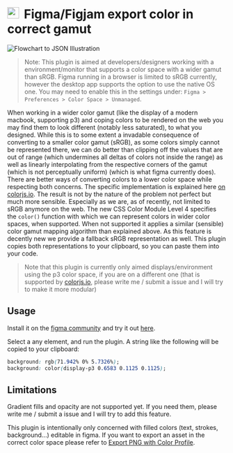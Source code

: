 <h1> <img src="pics/icon.png" style="display: inline-block; height: .95em; margin-right: 5px; margin-bottom: -5px"/> Figma/Figjam export color in correct gamut</h1>

![Flowchart to JSON Illustration](pics/banner.png)

> Note: This plugin is aimed at developers/designers working with a environment/monitor that supports a color space with a wider gamut than sRGB. Figma running in a browser is limited to sRGB currently, however the desktop app supports the option to use the native OS one. You may need to enable this in the settings under: `Figma > Preferences > Color Space > Unmanaged`.

When working in a wider color gamut (like the display of a modern macbook, supporting p3) and coping colors to be rendered on the web you may find them to look different (notably less saturated), to what you designed. While this is to some extent a invadable consequence of converting to a smaller color gamut (sRGB), as some colors simply cannot be represented there, we can do better than clipping off the values that are out of range (which undermines all deltas of colors not inside the range) as well as linearly interpolating from the respective corners of the gamut (which is not perceptually uniform) (which is what figma currently does). There are better ways of converting colors to a lower color space while respecting both concerns. The specific implementation is explained here [on colorjs.io](https://colorjs.io/docs/gamut-mapping.html). The result is not by the nature of the problem not perfect but much more sensible. Especially as we are, as of recently, not limited to sRGB anymore on the web. The new CSS Color Module Level 4 specifies the `color()` function with which we can represent colors in wider color spaces, when supported. When not supported it applies a similar (sensible) color gamut mapping algorithm than explained above. As this feature is decently new we provide a fallback sRGB representation as well. This plugin copies both representations to your clipboard, so you can paste them into your code.

> Note that this plugin is currently only aimed displays/environment using the p3 color space, if you are on a different one (that is supported by [colorjs.io](https://colorjs.io/docs/spaces.html), please write me / submit a issue and I will try to make it more modular)

## Usage

Install it on the [figma community](https://www.figma.com/community/plugin/1264931204939045871) and try it out [here](https://www.figma.com/file/mxk7FRei6FQsQsLk23W94q/Color-gamut-playground?type=design&node-id=0%3A1&mode=design&t=jKFMrKU2e6eQf7YB-1). 

Select a any element, and run the plugin. A string like the following will be copied to your clipboard:

```css
background: rgb(71.942% 0% 5.7326%);
background: color(display-p3 0.6583 0.1125 0.1125);
```

## Limitations

Gradient fills and opacity are not supported yet. If you need them, please write me / submit a issue and I will try to add this feature.

This plugin is intentionally only concerned with filled colors (text, strokes, background...) editable in figma. If you want to export an asset in the correct color space please refer to [Export PNG with Color Profile](https://www.figma.com/community/plugin/867977941678289774/Export-PNG-with-Color-Profile).
